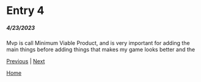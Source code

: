 # Entry 4
##### 4/23/2023

Mvp is call Minimum Viable Product, and is very important for adding the main things before adding things that makes my game looks better and the

[Previous](entry03.md) | [Next](entry05.md)

[Home](../README.md)
